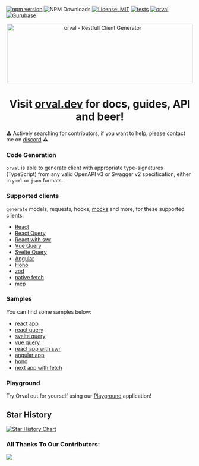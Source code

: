 [![npm version](https://badge.fury.io/js/orval.svg)](https://badge.fury.io/js/orval)
![NPM Downloads](https://img.shields.io/npm/dm/orval?color=purple)
[![License: MIT](https://img.shields.io/badge/License-MIT-yellow.svg)](https://opensource.org/licenses/MIT)
[![tests](https://github.com/orval-labs/orval/actions/workflows/tests.yaml/badge.svg)](https://github.com/orval-labs/orval/actions/workflows/tests.yaml)
[![orval](https://snyk.io/advisor/npm-package/orval/badge.svg)](https://snyk.io/advisor/npm-package/orval)
[![Gurubase](https://img.shields.io/badge/Gurubase-Ask%20Orval%20Guru-006BFF)](https://gurubase.io/g/orval)

<p align="center">
  <img src="./logo/orval-logo-horizontal.svg?raw=true" width="500" height="160" alt="orval - Restfull Client Generator" />
</p>
<h1 align="center">
  Visit <a href="https://orval.dev" target="_blank">orval.dev</a> for docs, guides, API and beer!
</h1>

⚠️ Actively searching for contributors, if you want to help, please contact me on [discord](https://discord.gg/6fC2sjDU7w) ⚠️

### Code Generation

`orval` is able to generate client with appropriate type-signatures (TypeScript) from any valid OpenAPI v3 or Swagger v2 specification, either in `yaml` or `json` formats.

### Supported clients

`generate` models, requests, hooks, [mocks](https://mswjs.io/) and more, for these supported clients:

- [React](https://react.dev/)
- [React Query](https://tanstack.com/query/latest/docs/framework/react/overview)
- [React with swr](https://swr.vercel.app/)
- [Vue Query](https://tanstack.com/query/latest/docs/framework/vue/overview)
- [Svelte Query](https://tanstack.com/query/latest/docs/framework/svelte/overview)
- [Angular](https://angular.dev/)
- [Hono](https://hono.dev/)
- [zod](https://zod.dev/)
- [native fetch](https://developer.mozilla.org/en-US/docs/Web/API/Fetch_API)
- [mcp](https://modelcontextprotocol.io/introduction)

### Samples

You can find some samples below:

- [react app](https://github.com/orval-labs/orval/tree/master/samples/react-app)
- [react query](https://github.com/orval-labs/orval/tree/master/samples/react-query)
- [svelte query](https://github.com/orval-labs/orval/tree/master/samples/svelte-query)
- [vue query](https://github.com/orval-labs/orval/tree/master/samples/vue-query)
- [react app with swr](https://github.com/orval-labs/orval/tree/master/samples/react-app-with-swr)
- [angular app](https://github.com/orval-labs/orval/tree/master/samples/angular-app)
- [hono](https://github.com/orval-labs/orval/tree/master/samples/hono)
- [next app with fetch](https://github.com/orval-labs/orval/tree/master/samples/next-app-with-fetch)

### Playground

Try Orval out for yourself using our [Playground](https://orval.dev/playground) application!

## Star History

<a href="https://star-history.com/#orval-labs/orval&Date">
  <picture>
    <source media="(prefers-color-scheme: dark)" srcset="https://api.star-history.com/svg?repos=orval-labs/orval&type=Date&theme=dark" />
    <source media="(prefers-color-scheme: light)" srcset="https://api.star-history.com/svg?repos=orval-labs/orval&type=Date" />
    <img alt="Star History Chart" src="https://api.star-history.com/svg?repos=orval-labs/orval&type=Date" />
  </picture>
</a>

### All Thanks To Our Contributors:

<a href="https://github.com/orval-labs/orval/graphs/contributors">
  <img src="https://contrib.rocks/image?repo=anymaniax/orval" />
</a>
